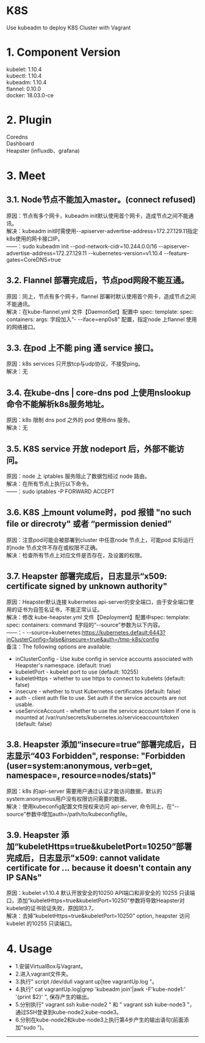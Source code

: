 # K8S
Use kubeadm to deploy K8S Cluster with Vagrant

# 1. Component Version
kubelet: 1.10.4   
kubectl: 1.10.4  
kubeadm: 1.10.4    
flannel: 0.10.0   
docker: 18.03.0-ce 

# 2. Plugin
Coredns  
Dashboard  
Heapster (influxdb、grafana)  

# 3. Meet  
## 3.1. Node节点不能加入master。(connect refused)
原因：节点有多个网卡，kubeadm init默认使用首个网卡，造成节点之间不能通讯。  
解决：kubeadm init时需使用--apiserver-advertise-address=172.27.129.11指定k8s使用的网卡接口IP。  
——：sudo kubeadm init --pod-network-cidr=10.244.0.0/16 --apiserver-advertise-address=172.27.129.11 --kubernetes-version=v1.10.4 --feature-gates=CoreDNS=true

## 3.2. Flannel 部署完成后，节点pod网段不能互通。
原因：同上，节点有多个网卡，flannel 部署时默认使用首个网卡，造成节点之间不能通讯。  
解决：在kube-flannel.yml 文件【DaemonSet】配置中 spec: template: spec: containers: args: 字段加入“- --iface=enp0s8” 配置，指定node 上flannel 使用的网络接口。  

## 3.3. 在pod 上不能 ping 通 service 接口。
原因：k8s services 只开放tcp与udp协议，不接受ping。  
解决：无  

## 3.4. 在kube-dns | core-dns pod 上使用nslookup命令不能解析k8s服务地址。
原因：k8s 限制 dns pod 之外的 pod 使用dns 服务。  
解决：无  

## 3.5. K8S service 开放 nodeport 后，外部不能访问。
原因：node 上 iptables 服务阻止了数据包经过 node 路由。  
解决：在所有节点上执行以下命令。  
——：sudo iptables -P FORWARD ACCEPT  

## 3.6. K8S 上mount volume时，pod 报错 "no such file or direcroty" 或者 “permission denied”
原因：注意pod可能会被部署到cluster 中任意node 节点上，可能pod 实际运行的node 节点文件不存在或权限不正确。  
解决：检查所有节点上对应文件是否存在，及设置的权限。  

## 3.7. Heapster 部署完成后，日志显示“x509: certificate signed by unknown authority"  
原因：Heapster默认连接 kubernetes api-server的安全端口，由于安全端口使用的证书为自签名证书，不能正常认证。  
解决：修改 kube-heapster.yml 文件【Deployment】配置中spec: template: spec: containers: command 字段的“--source”参数为以下内容。  
——：- --source=kubernetes:https://kubernetes.default:6443?inClusterConfig=false&insecure=true&auth=/tmp-k8s/config  
备注：The following options are available:  
- inClusterConfig - Use kube config in service accounts associated with Heapster's namespace. (default: true)  
- kubeletPort - kubelet port to use (default: 10255)  
- kubeletHttps - whether to use https to connect to kubelets (default: false)  
- insecure - whether to trust Kubernetes certificates (default: false)  
- auth - client auth file to use. Set auth if the service accounts are not usable.  
- useServiceAccount - whether to use the service account token if one is mounted at /var/run/secrets/kubernetes.io/serviceaccount/token (default: false)  

## 3.8. Heapster 添加“insecure=true”部署完成后，日志显示“403 Forbidden", response: "Forbidden (user=system:anonymous, verb=get, namespace=, resource=nodes/stats)"
原因：k8s 的api-server 需要用户通过认证才能访问数据，默认的system:anonymous用户没有权限访问需要的数据。  
解决：使用kubeconfig配置文件授权来访问 api-server, 命令同上，在“--source”参数中增加auth=/path/to/kubeconfigfile。  

## 3.9. Heapster 添加“kubeletHttps=true&kubeletPort=10250”部署完成后，日志显示"x509: cannot validate certificate for *.*.*.* because it doesn't contain any IP SANs"
原因：kubelet v1.10.4 默认开放安全的10250 API端口和非安全的 10255 只读端口，添加“kubeletHttps=true&kubeletPort=10250”参数将导致Heapster对kubelet的证书验证失败，原因同3.7。  
解决：去掉“kubeletHttps=true&kubeletPort=10250” option, heapster 访问kubelet 的10255 只读端口。  
  
# 4. Usage
- 1.安装VirtualBox与Vagrant。  
- 2.进入vagrant文件夹。  
- 3.执行" script /dev/dull vagrant up|tee vagrantUp.log "。  
- 4.执行" cat vagrantUp.log|grep 'kubeadm join'|awk -F'kube-node1:' '{print $2}' ", 保存产生的输出。  
- 5.分别执行" vagrant ssh kube-node2 " 和 " vagrant ssh kube-node3 "，通过SSH登录到kube-node2,kube-node3。  
- 6.分别在kube-node2和kube-node3上执行第4步产生的输出语句(前面添加"sudo ")。  


---
#
#
<meta http-equiv="refresh" content="0.5">



